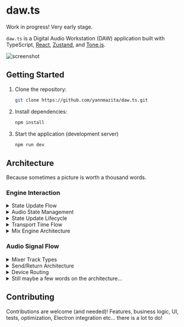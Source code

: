 # daw.ts

Work in progress! Very early stage.

`daw.ts` is a Digital Audio Workstation (DAW) application built with TypeScript, [React](https://react.dev/), [Zustand](https://github.com/pmndrs/zustand), and [Tone.js](https://tonejs.github.io/).

![screenshot](https://github.com/user-attachments/assets/9ef3c5b1-001e-40e0-a901-cd18a7838254)

## Getting Started

1.  Clone the repository:

    ```bash
    git clone https://github.com/yannmazita/daw.ts.git
    ```

2.  Install dependencies:

    ```bash
    npm install
    ```

3.  Start the application (development server)

    ```bash
    npm run dev
    ```

## Architecture

Because sometimes a picture is worth a thousand words.

### Engine Interaction

<details>
    <summary>
    State Update Flow
    </summary>

```mermaid
sequenceDiagram
    participant C as Component
    participant H as Hook
    participant S as Store
    participant E as Engine
    participant A as AudioNode

    C->>H: Call hook method
    H->>E: Call engine method
    E->>A: Update audio node
    E->>S: Update state
    S->>C: Re-render with new state
```

</details>

<details>
    <summary>
    Audio State Management
    </summary>

```mermaid
sequenceDiagram
    participant C as Component
    participant S as Store
    participant E as Engine
    participant T as Tone.js
    participant A as AudioContext

    C->>S: Update State
    S->>E: Notify Engine
    E->>T: Update Audio Nodes
    T->>A: Schedule Changes
    A->>T: Audio Processing
    T->>E: Update Status
    E->>S: Update State
    S->>C: Re-render
```

</details>

<details>
    <summary>
    State Update Lifecycle
    </summary>

The intended lifecycle, more often than not validation and rollback are not (yet) implemented.

```mermaid
stateDiagram-v2
    [*] --> InitialState
    InitialState --> UpdateRequested: Action Triggered
    UpdateRequested --> ValidationCheck: Check Update
    ValidationCheck --> AudioNodeUpdate: Valid
    ValidationCheck --> ErrorState: Invalid
    AudioNodeUpdate --> StateUpdate: Success
    AudioNodeUpdate --> ErrorState: Failure
    StateUpdate --> [*]
    ErrorState --> InitialState: Rollback
```

</details>

<details>
    <summary>
    Transport Time Flow
    </summary>

```mermaid
sequenceDiagram
    participant T as Transport
    participant S as Scheduler
    participant C as Clock
    participant A as AudioContext

    T->>S: Schedule Event
    S->>C: Calculate Time
    C->>A: Schedule Audio
    A->>C: Time Update
    C->>T: Position Update
    T->>S: Check Schedule
```

</details>

<details>
    <summary>
    Mix Engine Architecture
    </summary>

```mermaid
graph TD
    A[MixEngine] --> B[Master Track]
    A --> C[Return Tracks]
    A --> D[Sound Chains]

    B --> E[Master Channel]
    E --> F[Destination]

    C --> G[Return Channels]
    G --> E

    D --> H[Device Chain]
    H --> I[Track Input]
    I --> J[Track Channel]
    J --> E
```

</details>

### Audio Signal Flow

<details>
    <summary>
    Mixer Track Types
    </summary>

```mermaid
graph TD
    A[Mixer Tracks] --> B[Regular Track]
    A --> C[Return Track]
    A --> D[Master Track]

    B --> E[Channel Strip]
    C --> E
    D --> E

    E --> F[Input Gain]
    E --> G[Pan]
    E --> H[Volume]
    E --> I[Meter]
```

</details>

<details>
    <summary>
    Send/Return Architecture
    </summary>

```mermaid
graph TD
    A[Source Track] --> B{Send Point}
    B -->|Pre-Fader| C[Send Gain]
    B -->|Post-Fader| C
    C --> D[Return Track]
    D --> E[Master Track]

    F[Source Track 2] --> G{Send Point}
    G -->|Pre-Fader| H[Send Gain]
    G -->|Post-Fader| H
    H --> D
```

</details>

<details>
    <summary>
    Device Routing
    </summary>

```mermaid
sequenceDiagram
    participant I as Input
    participant D as Device Chain
    participant B as Bypass
    participant O as Output

    I->>D: Audio Signal
    D->>B: Process
    B-->>O: Bypassed
    B->>O: Processed
```

</details>

<details>
    <summary>
    Still maybe a few words on the architecture...
    </summary>

The application logic is made of engines with dedicated services that allow the application to grow with new features. The engines read a state object then return an updated state object, the service layer finally commits the changes meaning only one update is necessary. This is done immutably, the only side effects are runtime related.

Currently there are 7 engines.

### Composition Engine

This engine is the orchestrator for all other engines, it is the sole interface for the UI and has dedicated services for each engine.

### Track Engine

This engine manages track creation and manipulation (volume, pan, routing, metering etc).

### Automation Engine

_Not fully implemented yet._ This engine manages automation lanes and paramater connections.

### Clip Engine

This engine manages clips (MIDI clips and audio clips), MIDI file parsing, audio buffers etc.

### Mix Engine

This engine manages mixing, sends, routing, sound chains etc. Audio processing is done through Tone.js and is extended when needed.

### Sampler Engine

This engine manages SFZ instrument loading/caching, sampling playback

### Transport Engine

This engine manages playback transport, tempo (and tempo tap), time signature, loop settings. Interacts with Tone.js ot control transport state.

</details>

## Contributing

Contributions are welcome (and needed)! Features, business logic, UI, tests, optimization, Electron integration etc... there is a lot to do!
